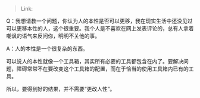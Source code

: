 > Link: 

Q：我想请教一个问题，你认为人的本性是否可以更移，我在现实生活中还没见过可以更移本性的人，这个很重要。我个人是不喜欢在网上发表评论的，总有人拿着嘲讽的语气来反问你，明明不关他的事。

A：人的本性是一个很复杂的东西。

可以说人的本性就像一个工具箱，其实所有必要的工具都包含在内了。要解决问题，障碍常常不在要改变这个工具箱的配置，而在于恰当的使用工具箱内已有的工具。

所以，要得到好的结果，并不需要“更改人性”。
